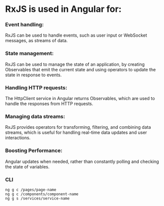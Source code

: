 # RxJS is used in Angular for:

### Event handling:
RxJS can be used to handle events, such as user input or WebSocket messages, as streams of data.

### State management:
RxJS can be used to manage the state of an application, by creating Observables that emit the current state and using operators to update the state in response to events.

### Handling HTTP requests:
The HttpClient service in Angular returns Observables, which are used to handle the responses from HTTP requests.

### Managing data streams:
RxJS provides operators for transforming, filtering, and combining data streams, which is useful for handling real-time data updates and user interactions.

### Boosting Performance:
Angular updates when needed, rather than constantly polling and checking the state of variables. 

### CLI
```
ng g c /pages/page-name
ng g c /components/component-name
ng g s /services/service-name
```

<!-- https://dev.to/renukapatil/understanding-rxjs-and-observables-in-angular-a-beginner-friendly-guide-ibf -->
<!-- https://danywalls.com/using-rxjs-as-state-manager-in-angular -->
